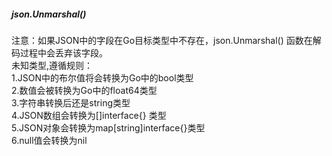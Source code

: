 ##### json.Unmarshal()    
注意：如果JSON中的字段在Go目标类型中不存在，json.Unmarshal() 函数在解码过程中会丢弃该字段。   
未知类型,遵循规则：   
1.JSON中的布尔值将会转换为Go中的bool类型  
2.数值会被转换为Go中的float64类型   
3.字符串转换后还是string类型   
4.JSON数组会转换为[]interface{} 类型   
5.JSON对象会转换为map[string]interface{}类型   
6.null值会转换为nil   
